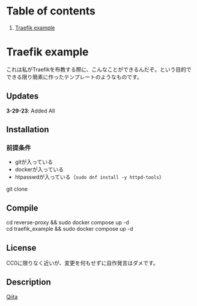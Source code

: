 # Table of contents
1. [Traefik example](#Traefik-example)

# Traefik example
これは私がTraefikを布教する際に、こんなことができるんだぞ。という目的でできる限り簡素に作ったテンプレートのようなものです。

## Updates

**3-29-23**: Added All

## Installation

### 前提条件
- gitが入っている
- dockerが入っている
- htpasswdが入っている（`sudo dnf install -y httpd-tools`）

git clone

## Compile

cd reverse-proxy && sudo docker compose up -d <br>
cd traefik_example && sudo docker compose up -d

## License
CC0に限りなく近いが、変更を何もせずに自作発言はダメです。

## Description
[Qiita]()